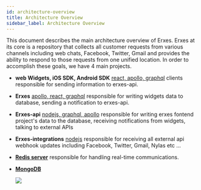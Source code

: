```yaml
---
id: architecture-overview
title: Architecture Overview
sidebar_label: Architecture Overview
---
```


This document describes the main architecture overview of Erxes.
Erxes at its core is a repository that collects all customer requests from various channels including web chats, Facebook, Twitter, Gmail and provides the ability to respond to those requests from one unified location. In order to accomplish these goals, we have 4 main projects.

- **web Widgets, iOS SDK, Android SDK**
  [react, apollo, graphql](https://www.apollographql.com/docs/react) clients responsible for sending information to erxes-api.

- **Erxes** [apollo, react, graphql](https://www.apollographql.com/docs/react)
  responsible for writing widgets data to database, sending a notification to erxes-api.

* **Erxes-api** [nodejs, graphql, apollo](https://www.apollographql.com/docs/apollo-server) responsible for writing erxes fontend project's data to the database, receiving notifications from widgets, talking to external APIs

- **Erxes-integrations** [nodejs](https://www.apollographql.com/docs/apollo-server) responsible for receiving all external api webhook updates including Facebook, Twitter, Gmail, Nylas etc ...

* **[Redis server](https://redis.io)** responsible for handling real-time communications.
* **[MongoDB](https://www.mongodb.com)**

  ![](https://erxes-docs.s3.us-west-2.amazonaws.com/structure.svg)
